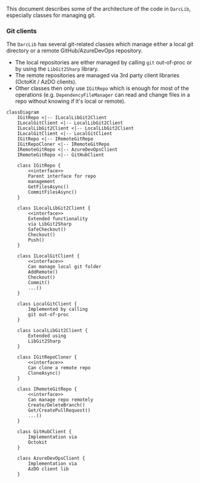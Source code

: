 This document describes some of the architecture of the code in `DarcLib`, especially classes for managing git.

### Git clients

The `DarcLib` has several git-related classes which manage either a local git directory or a remote GitHub/AzureDevOps repository.
- The local repositories are either managed by calling `git` out-of-proc or by using the `LibGit2Sharp` library.
- The remote repositories are managed via 3rd party client libraries (OctoKit / AzDO clients).
- Other classes then only use `IGitRepo` which is enough for most of the operations (e.g. `DependencyFileManager` can read and change files in a repo without knowing if it's local or remote).

```mermaid
classDiagram
    IGitRepo <|-- ILocalLibGit2Client
    ILocalGitClient <|-- LocalLibGit2Client
    ILocalLibGit2Client <|-- LocalLibGit2Client
    ILocalGitClient <|-- LocalGitClient
    IGitRepo <|-- IRemoteGitRepo
    IGitRepoCloner <|-- IRemoteGitRepo
    IRemoteGitRepo <|-- AzureDevOpsClient
    IRemoteGitRepo <|-- GitHubClient

    class IGitRepo {
        <<interface>>
        Parent interface for repo
        management
        GetFilesAsync()
        CommitFilesAsync()
    }

    class ILocalLibGit2Client {
        <<interface>>
        Extended functionality
        via LibGit2Sharp
        SafeCheckout()
        Checkout()
        Push()
    }

    class ILocalGitClient {
        <<interface>>
        Can manage local git folder
        AddRemote()
        Checkout()
        Commit()
        ...()
    }

    class LocalGitClient {
        Implemented by calling
        git out-of-proc
    }

    class LocalLibGit2Client {
        Extended using
        LibGit2Sharp
    }

    class IGitRepoCloner {
        <<interface>>
        Can clone a remote repo
        CloneAsync()
    }

    class IRemoteGitRepo {
        <<interface>>
        Can manage repo remotely
        Create/DeleteBranch()
        Get/CreatePullRequest()
        ...()
    }

    class GitHubClient {
        Implementation via
        Octokit
    }

    class AzureDevOpsClient {
        Implementation via
        AzDO client lib
    }
```
